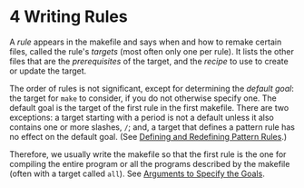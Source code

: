 # 4 Writing Rules

A _rule_ appears in the makefile and says when and how to remake certain files, called the rule's _targets_ (most often only one per rule).
It lists the other files that are the _prerequisites_ of the target, and the _recipe_ to use to create or update the target.

The order of rules is not significant, except for determining the _default goal_: the target for `make` to consider, if you do not otherwise specify one.
The default goal is the target of the first rule in the first makefile.
There are two exceptions: a target starting with a period is not a default unless it also contains one or more slashes, `/`;
and, a target that defines a pattern rule has no effect on the default goal.
(See [Defining and Redefining Pattern Rules](./pattern-rules).)

Therefore, we usually write the makefile so that the first rule is the one for compiling the entire program or all the programs described by the makefile (often with a target called `all`).
See [Arguments to Specify the Goals](./goals).
